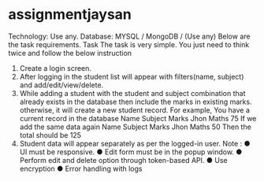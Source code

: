 # assignmentjaysan

Technology:
Use any.
Database:
MYSQL / MongoDB / (Use any)
Below are the task requirements.
Task
The task is very simple. You just need to think twice and follow the below
instruction
1. Create a login screen.
2. After logging in the student list will appear with filters(name, subject) and
add/edit/view/delete.
3. While adding a student with the student and subject combination that
already exists in the database then include the marks in existing marks.
otherwise, it will create a new student record.
For example, You have a current record in the database
Name Subject Marks
Jhon Maths 75
If we add the same data again
Name Subject Marks
Jhon Maths 50
Then the total should be 125
4. Student data will appear separately as per the logged-in user.
Note :
● UI must be responsive.
● Edit form must be in the popup window.
● Perform edit and delete option through token-based API.
● Use encryption
● Error handling with logs